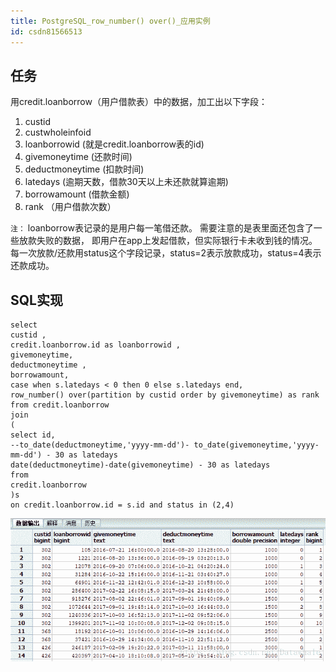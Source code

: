 ```yaml
---
title: PostgreSQL_row_number() over()_应用实例
id: csdn81566513
---
```


## 任务

用credit.loanborrow（用户借款表）中的数据，加工出以下字段：

1.  custid
2.  custwholeinfoid
3.  loanborrowid (就是credit.loanborrow表的id)
4.  givemoneytime (还款时间)
5.  deductmoneytime (扣款时间)
6.  latedays (逾期天数，借款30天以上未还款就算逾期)
7.  borrowamount (借款金额)
8.  rank （用户借款次数）

`注：`
loanborrow表记录的是用户每一笔借还款。
需要注意的是表里面还包含了一些放款失败的数据，
即用户在app上发起借款，但实际银行卡未收到钱的情况。
每一次放款/还款用status这个字段记录，status=2表示放款成功，status=4表示还款成功。

## SQL实现

```
select
custid ,
credit.loanborrow.id as loanborrowid ,
givemoneytime,
deductmoneytime ,
borrowamount,
case when s.latedays < 0 then 0 else s.latedays end,
row_number() over(partition by custid order by givemoneytime) as rank
from credit.loanborrow
join
(
select id,
--to_date(deductmoneytime,'yyyy-mm-dd')- to_date(givemoneytime,'yyyy-mm-dd') - 30 as latedays
date(deductmoneytime)-date(givemoneytime) - 30 as latedays
from 
credit.loanborrow
)s
on credit.loanborrow.id = s.id and status in (2,4)
```

![这里写图片描述](../img/ded817954ec714f5cdc594a1cb5ce873.png)